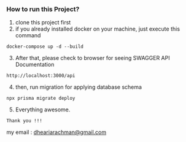 ### How to run this Project?

1. clone this project first
2. if you already installed docker on your machine, just execute this command

```
docker-compose up -d --build
```

3. After that, please check to browser for seeing SWAGGER API Documentation

```
http://localhost:3000/api
```

4. then, run migration for applying database schema

```
npx prisma migrate deploy
```

5. Everything awesome.

```
Thank you !!!
```

my email : dheariarachman@gmail.com
